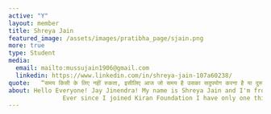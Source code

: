 ```yaml
---
active: "Y"
layout: member
title: Shreya Jain
featured_image: /assets/images/pratibha_page/sjain.png
more: true 
type: Student
media:  
  email: mailto:mussujain1906@gmail.com
  linkedin: https://www.linkedin.com/in/shreya-jain-107a60238/           
quote:   “समय किसी के लिए नहीं रुकता, इसीलिए आज जो समय है उसका सदुपयोग करना है या दुरुपयोग ये केवल आपके हाथ में है।”
about: Hello Everyone! Jay Jinendra! My name is Shreya Jain and I'm from Garhakota (Sagar) M.P. I have completed my 10th and 12th from Garhakota and and I am currently pursuing a B.Tech degree in Computer Science from Shri G.S. Institute of Science and Technology. I joined KIRAN FOUNDATION as a student in 2018, since I joined, I have been truly amazed.
               Ever since I joined Kiran Foundation I have only one thing to say, that KIRAN FOUNDATION is not just an organization; it is a close-knit family. It not only extends financial assistance but also provides invaluable emotional support. I am immensely proud to be a part of this remarkable family, which has become my second home.
---
```

    
